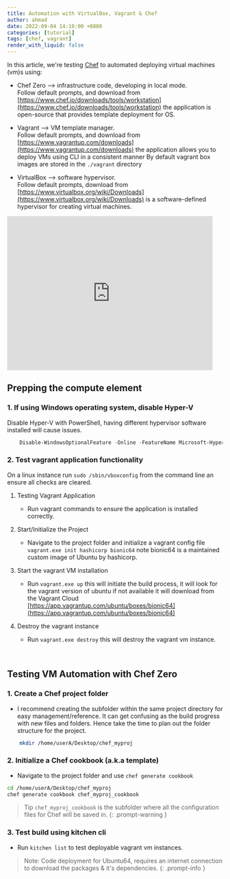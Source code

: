 ```yaml
---
title: Automation with VirtualBox, Vagrant & Chef
author: ahmad
date: 2022-09-04 14:10:00 +0800
categories: [tutorial]
tags: [chef, vagrant]
render_with_liquid: false
--- 
```



In this article, we're testing [Chef](https://www.chef.io/) to automated deploying virtual machines (vm)s using:
- Chef Zero --> infrastructure code, developing in local mode. <br>
Follow default prompts, and download from [https://www.chef.io/downloads/tools/workstation](https://www.chef.io/downloads/tools/workstation) the application is open-source that provides template deployment for OS.

- Vagrant --> VM template manager.<br>
Follow default prompts, and download from [https://www.vagrantup.com/downloads](https://www.vagrantup.com/downloads) the application allows you to deploy VMs using CLI in a consistent manner By default vagrant box images are stored in the `./vagrant` directory

- VirtualBox --> software hypervisor.<br>
Follow default prompts, download from [https://www.virtualbox.org/wiki/Downloads](https://www.virtualbox.org/wiki/Downloads) is a software-defined hypervisor for creating virtual machines. 

<iframe src="https://giphy.com/embed/2knCiF52bpFiNWXcJ7" width="480" height="360" frameBorder="0" class="giphy-embed" allowFullScreen></iframe><p><a href="https://giphy.com/gifs/2knCiF52bpFiNWXcJ7"></a></p>

## Prepping the compute element

### 1. If using Windows operating system, disable Hyper-V
Disable Hyper-V with PowerShell, having different hypervisor software installed will cause issues. 
```powershell
    Disable-WindowsOptionalFeature -Online -FeatureName Microsoft-Hyper-V-All
```

### 2. Test vagrant application functionality
On a linux instance run `sudo /sbin/vboxconfig` from the command line an ensure all checks are cleared.
1. Testing Vagrant Application
    - Run vagrant commands to ensure the application is installed correctly.

2. Start/Initialize the Project
    - Navigate to the project folder and initialize a vagrant config file `vagrant.exe init hashicorp bionic64` note bionic64 is a maintained custom image of Ubuntu by hashicorp.

3. Start the vagrant VM installation
    - Run `vagrant.exe up` this will initiate the build process, it will look for the vagrant version of ubuntu if not available it will download from the Vagrant Cloud [https://app.vagrantup.com/ubuntu/boxes/bionic64](https://app.vagrantup.com/ubuntu/boxes/bionic64)

4. Destroy the vagrant instance
    - Run `vagrant.exe destroy` this will destroy the vagrant vm instance.

<br>

## Testing VM Automation with Chef Zero

### 1. Create a Chef project folder 
- I recommend creating the subfolder within the same project directory for easy management/reference. It can get confusing as the build progress with new files and folders. Hence take the time to plan out the folder structure for the project.
```bash
    mkdir /home/userA/Desktop/chef_myproj
```

### 2. Initialize a Chef cookbook (a.k.a template)
- Navigate to the project folder and use `chef generate cookbook`
```bash
cd /home/userA/Desktop/chef_myproj
chef generate cookbook chef_myproj_cookbook
```

> Tip `chef_myproj_cookbook` is the subfolder where all the configuration files for Chef will be saved in.
{: .prompt-warning }


### 3. Test build using kitchen cli
- Run `kitchen list` to test deployable vagrant vm instances.


> Note: Code deployment for Ubuntu64, requires an internet connection to download the packages & it's dependencies.
{: .prompt-info }
